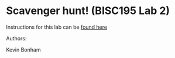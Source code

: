 # Scavenger hunt! (BISC195 Lab 2)

Instructions for this lab can be [found here](http://bisc195.wellesley.edu/lectures-labs/Lecture02/)

Authors:

Kevin Bonham
